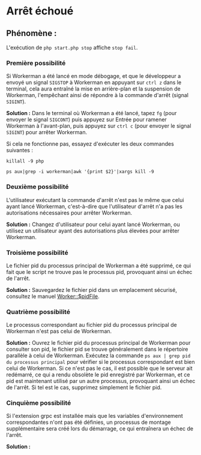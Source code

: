 # Arrêt échoué

## Phénomène :
L'exécution de ```php start.php stop``` affiche ```stop fail```.

### Première possibilité
Si Workerman a été lancé en mode débogage, et que le développeur a envoyé un signal ```SIGSTOP``` à Workerman en appuyant sur ```ctrl z``` dans le terminal, cela aura entraîné la mise en arrière-plan et la suspension de Workerman, l'empêchant ainsi de répondre à la commande d'arrêt (signal ```SIGINT```).

**Solution :**
Dans le terminal où Workerman a été lancé, tapez ```fg``` (pour envoyer le signal ```SIGCONT```) puis appuyez sur Entrée pour ramener Workerman à l'avant-plan, puis appuyez sur ```ctrl c``` (pour envoyer le signal ```SIGINT```) pour arrêter Workerman.

Si cela ne fonctionne pas, essayez d'exécuter les deux commandes suivantes :
```
killall -9 php
```
```
ps aux|grep -i workerman|awk '{print $2}'|xargs kill -9
```

### Deuxième possibilité
L'utilisateur exécutant la commande d'arrêt n'est pas le même que celui ayant lancé Workerman, c'est-à-dire que l'utilisateur d'arrêt n'a pas les autorisations nécessaires pour arrêter Workerman.

**Solution :**
Changez d'utilisateur pour celui ayant lancé Workerman, ou utilisez un utilisateur ayant des autorisations plus élevées pour arrêter Workerman.

### Troisième possibilité
Le fichier pid du processus principal de Workerman a été supprimé, ce qui fait que le script ne trouve pas le processus pid, provoquant ainsi un échec de l'arrêt.

**Solution :**
Sauvegardez le fichier pid dans un emplacement sécurisé, consultez le manuel [Worker::$pidFile](../worker/pid-file.md).

### Quatrième possibilité
Le processus correspondant au fichier pid du processus principal de Workerman n'est pas celui de Workerman.

**Solution :**
Ouvrez le fichier pid du processus principal de Workerman pour consulter son pid, le fichier pid se trouve généralement dans le répertoire parallèle à celui de Workerman. Exécutez la commande ```ps aux | grep pid du processus principal``` pour vérifier si le processus correspondant est bien celui de Workerman. Si ce n'est pas le cas, il est possible que le serveur ait redémarré, ce qui a rendu obsolète le pid enregistré par Workerman, et ce pid est maintenant utilisé par un autre processus, provoquant ainsi un échec de l'arrêt. Si tel est le cas, supprimez simplement le fichier pid.

### Cinquième possibilité
Si l'extension grpc est installée mais que les variables d'environnement correspondantes n'ont pas été définies, un processus de montage supplémentaire sera créé lors du démarrage, ce qui entraînera un échec de l'arrêt.

**Solution :**
